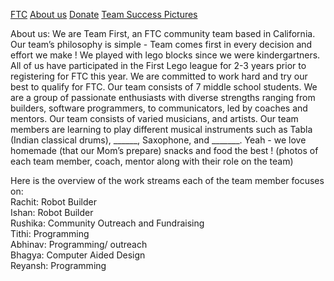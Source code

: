 [FTC](FTC.md) 
[About us](aboutus.md)
[Donate](donate.md)
[Team Success Pictures](Successpics.md)

About us:
We are Team First, an FTC community team based in California. Our team’s philosophy is simple - Team comes first in every decision and effort we make ! We played with lego blocks since we were kindergartners. All of us have participated in the First Lego league for 2-3 years prior to registering for FTC this year. We are committed to work hard and try our best to qualify for FTC. Our team consists of 7 middle school students. We are a group of passionate enthusiasts with diverse strengths ranging from builders, software programmers, to communicators, led by coaches and mentors. Our team consists of varied musicians, and artists. Our team members are learning to play different musical instruments such as Tabla (Indian classical drums), ______, Saxophone, and _______. Yeah - we love homemade (that our Mom’s prepare) snacks and food the best !
(photos of each team member, coach, mentor along with their role on the team)

Here is the overview of the work streams each of the team member focuses on:   
Rachit: Robot Builder  
Ishan: Robot Builder  
Rushika: Community Outreach and Fundraising  
Tithi: Programming  
Abhinav: Programming/ outreach  
Bhagya: Computer Aided Design  
Reyansh: Programming  
 